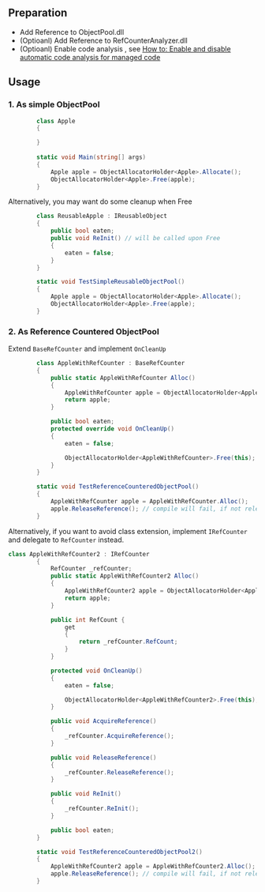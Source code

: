 ## Preparation
- Add Reference to ObjectPool.dll
- (Optioanl) Add Reference to RefCounterAnalyzer.dll
- (Optioanl) Enable code analysis , see [How to: Enable and disable automatic code analysis for managed code](https://docs.microsoft.com/en-us/visualstudio/code-quality/how-to-enable-and-disable-automatic-code-analysis-for-managed-code?view=vs-2017)

## Usage

### 1. As simple ObjectPool
```csharp
        class Apple
        {

        }
        
        static void Main(string[] args)
        {
            Apple apple = ObjectAllocatorHolder<Apple>.Allocate();
            ObjectAllocatorHolder<Apple>.Free(apple);
        }
```

Alternatively, you may want do some cleanup when Free

```csharp
        class ReusableApple : IReusableObject
        {
            public bool eaten;
            public void ReInit() // will be called upon Free
            {
                eaten = false; 
            }
        }

        static void TestSimpleReusableObjectPool()
        {
            Apple apple = ObjectAllocatorHolder<Apple>.Allocate();
            ObjectAllocatorHolder<Apple>.Free(apple);
        }
```

### 2. As Reference Countered ObjectPool

Extend ```BaseRefCounter``` and implement ```OnCleanUp```
```csharp
        class AppleWithRefCounter : BaseRefCounter
        {
            public static AppleWithRefCounter Alloc()
            {
                AppleWithRefCounter apple = ObjectAllocatorHolder<AppleWithRefCounter>.Allocate();
                return apple;
            }

            public bool eaten;
            protected override void OnCleanUp()
            {
                eaten = false;

                ObjectAllocatorHolder<AppleWithRefCounter>.Free(this);
            }
        }

        static void TestReferenceCounteredObjectPool()
        {
            AppleWithRefCounter apple = AppleWithRefCounter.Alloc();
            apple.ReleaseReference(); // compile will fail, if not release thanks to code analysis
        }
```

Alternatively, if you want to avoid class extension, implement ```IRefCounter``` and delegate to ```RefCounter``` instead.

```csharp
class AppleWithRefCounter2 : IRefCounter
        {
            RefCounter _refCounter;
            public static AppleWithRefCounter2 Alloc()
            {
                AppleWithRefCounter2 apple = ObjectAllocatorHolder<AppleWithRefCounter2>.Allocate();
                return apple;
            }

            public int RefCount {
                get
                {
                    return _refCounter.RefCount;
                }
            }

            protected void OnCleanUp()
            {
                eaten = false;

                ObjectAllocatorHolder<AppleWithRefCounter2>.Free(this);
            }

            public void AcquireReference()
            {
                _refCounter.AcquireReference();
            }

            public void ReleaseReference()
            {
                _refCounter.ReleaseReference();
            }

            public void ReInit()
            {
                _refCounter.ReInit();
            }

            public bool eaten;
        }

        static void TestReferenceCounteredObjectPool2()
        {
            AppleWithRefCounter2 apple = AppleWithRefCounter2.Alloc();
            apple.ReleaseReference(); // compile will fail, if not release thanks to code analysis
        }
```